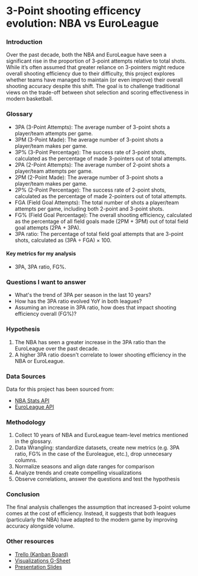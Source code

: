 # 3-Point shooting efficency evolution: NBA vs EuroLeague

### Introduction

Over the past decade, both the NBA and EuroLeague have seen a significant rise in the proportion of 3-point attempts relative to total shots. While it’s often assumed that greater reliance on 3-pointers might reduce overall shooting efficiency due to their difficulty, this project explores whether teams have managed to maintain (or even improve) their overall shooting accuracy despite this shift. The goal is to challenge traditional views on the trade-off between shot selection and scoring effectiveness in modern basketball.

### Glossary

- 3PA (3-Point Attempts): The average number of 3-point shots a player/team attempts per game.
- 3PM (3-Point Made): The average number of 3-point shots a player/team makes per game.
- 3P% (3-Point Percentage): The success rate of 3-point shots, calculated as the percentage of made 3-pointers out of total attempts.
- 2PA (2-Point Attempts): The average number of 2-point shots a player/team attempts per game.
- 2PM (2-Point Made): The average number of 3-point shots a player/team makes per game.
- 2P% (2-Point Percentage): The success rate of 2-point shots, calculated as the percentage of made 2-pointers out of total attempts.
- FGA (Field Goal Attempts): The total number of shots a player/team attempts per game, including both 2-point and 3-point shots.
- FG% (Field Goal Percentage): The overall shooting efficiency, calculated as the percentage of all field goals made (2PM + 3PM) out of total field goal attempts (2PA + 3PA).
- 3PA ratio: The percentage of total field goal attempts that are 3-point shots, calculated as (3PA ÷ FGA) × 100.

#### Key metrics for my analysis

- 3PA, 3PA ratio, FG%.


### Questions I want to answer

- What's the trend of 3PA per season in the last 10 years?
- How has the 3PA ratio evolved YoY in both leagues?
- Assuming an increase in 3PA ratio, how does that impact shooting efficiency overall (FG%)?

### Hypothesis

1. The NBA has seen a greater increase in the 3PA ratio than the EuroLeague over the past decade.
2. A higher 3PA ratio doesn't correlate to lower shooting efficiency in the NBA or EuroLeague.

### Data Sources

Data for this project has been sourced from:
- [NBA Stats API](https://pypi.org/project/nba_api)
- [EuroLeague API](https://pypi.org/project/euroleague-api)

### Methodology

1. Collect 10 years of NBA and EuroLeague team-level metrics mentioned in the glossary.
2. Data Wrangling: standardize datasets, create new metrics (e.g. 3PA ratio, FG% in the case of the Euroleague, etc.), drop unnecesary columns.
3. Normalize seasons and align date ranges for comparison
4. Analyze trends and create compelling visualizations
5. Observe correlations, answer the questions and test the hypothesis

### Conclusion

The final analysis challenges the assumption that increased 3-point volume comes at the cost of efficiency. Instead, it suggests that both leagues (particularly the NBA) have adapted to the modern game by improving accuracy alongside volume. 

### Other resources

- [Trello (Kanban Board)](https://trello.com/b/N9p2efYk/nba-vs-euroleague-defense)
- [Visualizations G-Sheet](https://docs.google.com/spreadsheets/d/1cTktLIg_FSRoOjIIciU5MrxEJ1mOyX0oeR2IvhNfUgM/edit)
- [Presentation Slides](https://docs.google.com/presentation/d/1eIiYDLv2m5j2wnUbISQF_i6USvnNt7Gqxzgm4yg24f8/edit)

